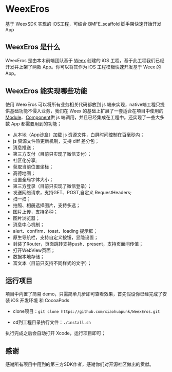 # WeexEros
基于 WeexSDK 实现的 iOS工程，可结合 BMFE_scaffold 脚手架快速开始开发 App

## WeexEros 是什么
WeexEros 是由本木前端团队基于 [Weex](https://github.com/apache/incubator-weex) 创建的 iOS 工程，基于此工程我们已经开发并上架了两款 App。你可以将其作为 iOS 工程模板快速开发基于 Weex 的 App。

## WeexEros 能实现哪些功能
使用 WeexEros 可以将所有业务相关代码都放到 js 端来实现，native端工程只提供基础功能不侵入业务，我们在 Weex 的基础上扩展了一套适合在项目中使用的 [Module](https://weex.incubator.apache.org/cn/references/advanced/extend-to-ios.html)、[Component](https://weex.incubator.apache.org/cn/references/advanced/extend-to-ios.html)供 js 端调用，并且已经集成在工程中。还实现了一些大多数 App 都需要用到的功能；

- 从本地（App沙盒）加载 js 资源文件，白屏时间控制在百毫秒内；
- js 资源文件热更新机制，支持 diff 差分包；
- 消息推送；
- 第三方支付（目前只实现了微信支付）；
- 社区化分享;
- 获取当前位置坐标；
- 高德地图；
- 设置全局字体大小；
- 第三方登录（目前只实现了微信登录）；
- 发送网络请求，支持GET、POST,自定义 RequestHeaders;
- 扫一扫；
- 拍照、相册选择图片，支持多选；
- 图片上传，支持多种；
- 图片浏览器；
- 消息中心机制；
- alert、confirm、toast、loading 提示框；
- 原生导航栏，支持自定义按钮，显隐设置；
- 封装了Router，页面跳转支持push、present，支持页面间传值；
- 打开WebView页面；
- 数据本地存储；
- 富文本（目前只支持不同样式的文字）；

## 运行项目
项目中内置了简易 demo，只需简单几步即可查看效果，首先假设你已经完成了安装 iOS 开发环境 和 CocoaPods

- clone项目：`git clone https://github.com/xiaohuapunk/WeexEros.git`

- cd到工程目录执行文件：`./install.sh`

执行完成之后会自动打开 Xcode，运行项目即可；

## 感谢
感谢所有项目中用到的第三方SDK作者，感谢你们对开源社区做出的贡献。